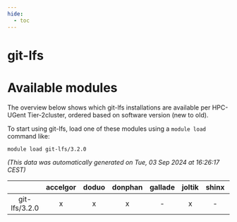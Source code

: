 ```yaml
---
hide:
  - toc
---
```


git-lfs
=======

# Available modules


The overview below shows which git-lfs installations are available per HPC-UGent Tier-2cluster, ordered based on software version (new to old).

To start using git-lfs, load one of these modules using a `module load` command like:

```shell
module load git-lfs/3.2.0
```

*(This data was automatically generated on Tue, 03 Sep 2024 at 16:26:17 CEST)*  

| |accelgor|doduo|donphan|gallade|joltik|shinx|skitty|
| :---: | :---: | :---: | :---: | :---: | :---: | :---: | :---: |
|git-lfs/3.2.0|x|x|x|-|x|-|x|
